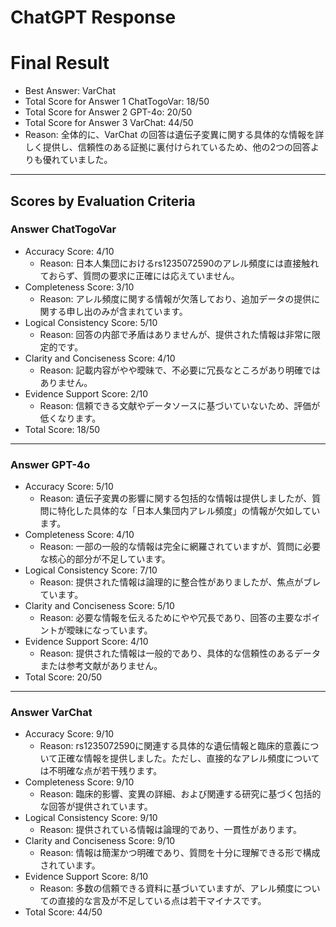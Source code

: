 # ChatGPT Response

# Final Result

- Best Answer: VarChat
- Total Score for Answer 1 ChatTogoVar: 18/50
- Total Score for Answer 2 GPT-4o: 20/50
- Total Score for Answer 3 VarChat: 44/50
- Reason: 全体的に、VarChat の回答は遺伝子変異に関する具体的な情報を詳しく提供し、信頼性のある証拠に裏付けられているため、他の2つの回答よりも優れていました。

---

## Scores by Evaluation Criteria

### Answer ChatTogoVar
- Accuracy Score: 4/10
  - Reason: 日本人集団におけるrs1235072590のアレル頻度には直接触れておらず、質問の要求に正確には応えていません。
- Completeness Score: 3/10
  - Reason: アレル頻度に関する情報が欠落しており、追加データの提供に関する申し出のみが含まれています。
- Logical Consistency Score: 5/10
  - Reason: 回答の内部で矛盾はありませんが、提供された情報は非常に限定的です。
- Clarity and Conciseness Score: 4/10
  - Reason: 記載内容がやや曖昧で、不必要に冗長なところがあり明確ではありません。
- Evidence Support Score: 2/10
  - Reason: 信頼できる文献やデータソースに基づいていないため、評価が低くなります。
- Total Score: 18/50

---

### Answer GPT-4o
- Accuracy Score: 5/10
  - Reason: 遺伝子変異の影響に関する包括的な情報は提供しましたが、質問に特化した具体的な「日本人集団内アレル頻度」の情報が欠如しています。
- Completeness Score: 4/10
  - Reason: 一部の一般的な情報は完全に網羅されていますが、質問に必要な核心的部分が不足しています。
- Logical Consistency Score: 7/10
  - Reason: 提供された情報は論理的に整合性がありましたが、焦点がブレています。
- Clarity and Conciseness Score: 5/10
  - Reason: 必要な情報を伝えるためにやや冗長であり、回答の主要なポイントが曖昧になっています。
- Evidence Support Score: 4/10
  - Reason: 提供された情報は一般的であり、具体的な信頼性のあるデータまたは参考文献がありません。
- Total Score: 20/50

---

### Answer VarChat
- Accuracy Score: 9/10
  - Reason: rs1235072590に関連する具体的な遺伝情報と臨床的意義について正確な情報を提供しました。ただし、直接的なアレル頻度については不明確な点が若干残ります。
- Completeness Score: 9/10
  - Reason: 臨床的影響、変異の詳細、および関連する研究に基づく包括的な回答が提供されています。
- Logical Consistency Score: 9/10
  - Reason: 提供されている情報は論理的であり、一貫性があります。
- Clarity and Conciseness Score: 9/10
  - Reason: 情報は簡潔かつ明確であり、質問を十分に理解できる形で構成されています。
- Evidence Support Score: 8/10
  - Reason: 多数の信頼できる資料に基づいていますが、アレル頻度についての直接的な言及が不足している点は若干マイナスです。
- Total Score: 44/50